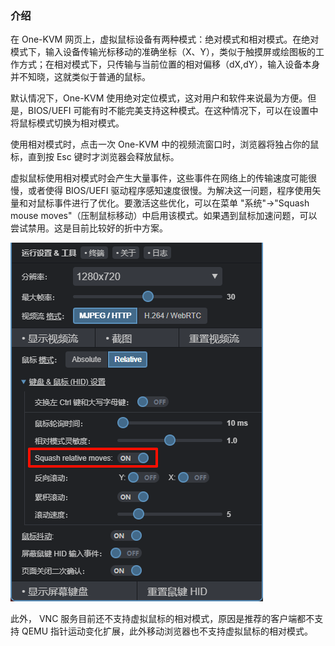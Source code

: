 ### 介绍

在 One-KVM 网页上，虚拟鼠标设备有两种模式：绝对模式和相对模式。在绝对模式下，输入设备传输光标移动的准确坐标（X、Y），类似于触摸屏或绘图板的工作方式；在相对模式下，只传输与当前位置的相对偏移（dX,dY），输入设备本身并不知晓，这就类似于普通的鼠标。

默认情况下，One-KVM 使用绝对定位模式，这对用户和软件来说最为方便。但是，BIOS/UEFI 可能有时不能完美支持这种模式。在这种情况下，可以在设置中将鼠标模式切换为相对模式。

使用相对模式时，点击一次 One-KVM 中的视频流窗口时，浏览器将独占你的鼠标，直到按 Esc 键时才浏览器会释放鼠标。

虚拟鼠标使用相对模式时会产生大量事件，这些事件在网络上的传输速度可能很慢，或者使得 BIOS/UEFI 驱动程序感知速度很慢。为解决这一问题，程序使用矢量和对鼠标事件进行了优化。要激活这些优化，可以在菜单 "系统"->"Squash mouse moves"（压制鼠标移动）中启用该模式。如果遇到鼠标加速问题，可以尝试禁用。这是目前比较好的折中方案。

![PixPin_2024-06-30_19-40-12](./img/PixPin_2024-06-30_19-40-12.png)

此外， VNC 服务目前还不支持虚拟鼠标的相对模式，原因是推荐的客户端都不支持 QEMU 指针运动变化扩展，此外移动浏览器也不支持虚拟鼠标的相对模式。
